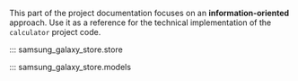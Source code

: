 This part of the project documentation focuses on
an **information-oriented** approach. Use it as a
reference for the technical implementation of the
`calculator` project code.

::: samsung_galaxy_store.store

::: samsung_galaxy_store.models